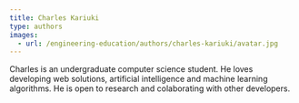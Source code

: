 ```yaml
---
title: Charles Kariuki
type: authors
images:
  - url: /engineering-education/authors/charles-kariuki/avatar.jpg 
---
```

Charles is an undergraduate computer science student. He loves developing web solutions, artificial intelligence and machine learning algorithms. He is open to research and colaborating with other developers.
